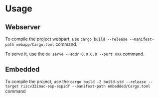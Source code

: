 # Usage

## Webserver

To compile the project webpart, use `cargo build --release --manifest-path webapp/Cargo.toml` command.

To serve it, use the `dx serve --addr 0.0.0.0 --port XXX` command.

## Embedded

To compile the project, use the `cargo build -Z build-std --release --target riscv32imac-esp-espidf --manifest-path embedded/Cargo.toml` command
